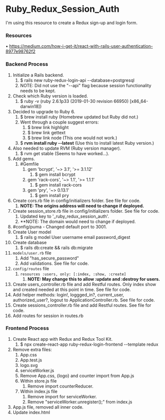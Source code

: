 # Ruby_Redux_Session_Auth
I'm using this resource to create a Redux sign-up and login form.

### Resources
• https://medium.com/how-i-get-it/react-with-rails-user-authentication-8977e98762f2

### Backend Process
1. Initialize a Rails backend. 
   1. $ rails new ruby-redux-login-api --database=postgresql
   2. NOTE: Did not use the "--api" flag because session functionality needs to be kept. 
2. Check which Ruby version is loaded.
   1. $ ruby -v  (ruby 2.6.1p33 (2019-01-30 revision 66950) [x86_64-darwin18])
3. Decided to upgrade to Ruby 6.
   1. $ brew install ruby (Homebrew updated but Ruby did not.)
   2. Went through a couple suggest errors:
      1. $ brew link highlight
      2. $ brew link gettext
      3. $ brew link node (This one would not work.)
   3. $ **rvm install ruby --latest** (Use this to install latest Ruby version.)
4. Also needed to update RVM (Ruby version manager).
   1. $ rvm get stable (Seems to have worked...).
5. Add gems.
   1. #Gemfile
      1. gem 'bcrypt', '~> 3.1', '>= 3.1.12'
         1. $ gem install bcrypt
      2. gem 'rack-cors', '~> 1.1', '>= 1.1.1'
         1. $ gem install rack-cors
      3. gem 'pry', '~> 0.13.1'
         1. $ gem install pry
6. Create cors.rb file in config/initializers folder. See file for code.
   1. **NOTE: The origins address will need to change if deployed.**
7. Create session_store.rb file in config/initializers folder. See file for code.
   1. Updated key to '_ruby_redux_session_auth'. 
   2. **NOTE: The domain would need to change if deployed.
8. #config/puma - Changed default port to 3001.
9. Create User model
   1.  $ rails g model User username email password_digest
10. Create database
    1.  $ rails db:create && rails db:migrate
11. `models/user.rb` file
    1.  Add "has_secure_password"
    2.  Add validations. See file for code.
12. `config/routes` file
    1.  `resources :users, only: [:index, :show, :create]`
        1.  **NOTE: May change this to allow :update and :destroy for users.**
13. Create users_controller.rb file and add Restful routes. Only index show and created needed at this point in time. See file for code.
14. Add helper methods: login!, loggged_in?, current_user, authorized_user?, logout to ApplicationController.rb. See file for code.
15. Create sessions_controller.rb file and add Restful routes. See file for code.
16. Add routes for session in routes.rb

### Frontend Process
1. Create React app with Redux and Redux Tool Kit.
   1. $ npx create-react-app ruby-redux-login-frontend --template redux
2. Remove extra files:
   1. App.css
   2. App.test.js
   3. logo.svg
   4. serviceWorker.js
   5. Remove App.css, {logo} and counter import from App.js
   6. Within store.js file
      1. Remove import counterReducer.
   7. Within index.js file
      1. Remove import for serviceWorker.
      2. Remove "serviceWorker.unregister();" from index.js
3. App.js file, removed all inner code.
4. Update index.html <title> and manifest.json app names.
5. Add React-Router-Dom, react-router, and Axios.
   1. $ npm install -S react-router-dom (Make sure to include "-S".)
      1. The blog states to install react-router separately but docs show react-router-dom to encompass react-router for web application.
   2. $ npm install axios --save (Make sure to include "--save".)
6. Convert App.js to be a class component in order for it to have local state.
   1. Add `handleLogin()`, `handleLogout()`, `loginStatus()`, and `isLoggedIn` to App component.
   2. Add `componentDidMount()` lifecycle method to App component.
7. Create Components Folder.
8. Create Home.js component using code from blog.
9. Import Home component into App.js.
10. Add Home component to <Route> equal to "./".
11. Create Login.js component using code from blog.
12. Import Login component into App.js.
13. Add Login component to <Route> equal to "./login".
14. Create Signup.js component usig code from blog.
15. Import Signup component into App.js.
16. Add Signup component to <Route> equal to "./signup".
    **START TO BUILD OUT STATE**
17.    




### Logic

The sessions_controller does not have "standard" Restful routes. It creates a session by setting the status of "logged_in". `is_logged_in` verifies the logged in status and returns the current_user. or "logged_out" and returns the user that is found.

App.js serves as a router to render all other components to the DOM. It will not render itself. 

It will manage authentication state locally...

user

current_user

logged_in

logged_out

status


### Questions
1. What is serviceWorker.js?
2. What does manifest.json file do?
3. What is React.Strictmode in index.html? 
4. Double back to understand and create a Higher Order Component to make Signup and Login forms more DRY.
5. 
